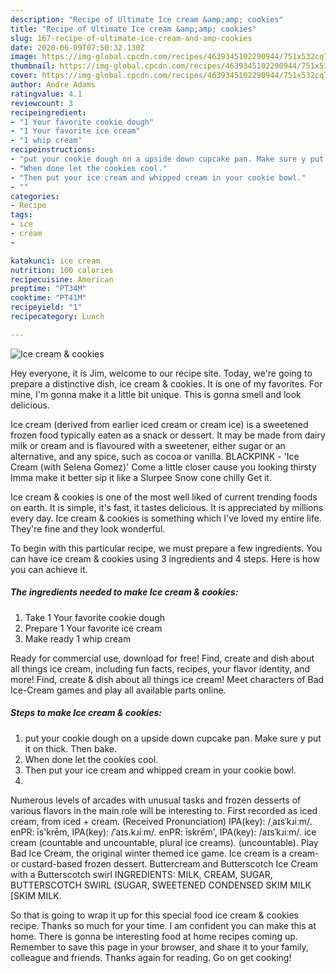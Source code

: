 ```yaml
---
description: "Recipe of Ultimate Ice cream &amp;amp; cookies"
title: "Recipe of Ultimate Ice cream &amp;amp; cookies"
slug: 167-recipe-of-ultimate-ice-cream-and-amp-cookies
date: 2020-06-09T07:50:32.130Z
image: https://img-global.cpcdn.com/recipes/4639345102290944/751x532cq70/ice-cream-cookies-recipe-main-photo.jpg
thumbnail: https://img-global.cpcdn.com/recipes/4639345102290944/751x532cq70/ice-cream-cookies-recipe-main-photo.jpg
cover: https://img-global.cpcdn.com/recipes/4639345102290944/751x532cq70/ice-cream-cookies-recipe-main-photo.jpg
author: Andre Adams
ratingvalue: 4.1
reviewcount: 3
recipeingredient:
- "1 Your favorite cookie dough"
- "1 Your favorite ice cream"
- "1 whip cream"
recipeinstructions:
- "put your cookie dough on a upside down cupcake pan. Make sure y put it on thick. Then bake."
- "When done let the cookies cool."
- "Then put your ice cream and whipped cream in your cookie bowl."
- ""
categories:
- Recipe
tags:
- ice
- cream
- 

katakunci: ice cream  
nutrition: 100 calories
recipecuisine: American
preptime: "PT34M"
cooktime: "PT41M"
recipeyield: "1"
recipecategory: Lunch

---
```



![Ice cream &amp; cookies](https://img-global.cpcdn.com/recipes/4639345102290944/751x532cq70/ice-cream-cookies-recipe-main-photo.jpg)

Hey everyone, it is Jim, welcome to our recipe site. Today, we're going to prepare a distinctive dish, ice cream &amp; cookies. It is one of my favorites. For mine, I'm gonna make it a little bit unique. This is gonna smell and look delicious.

Ice cream (derived from earlier iced cream or cream ice) is a sweetened frozen food typically eaten as a snack or dessert. It may be made from dairy milk or cream and is flavoured with a sweetener, either sugar or an alternative, and any spice, such as cocoa or vanilla. BLACKPINK - &#39;Ice Cream (with Selena Gomez)&#39; Come a little closer cause you looking thirsty Imma make it better sip it like a Slurpee Snow cone chilly Get it.

Ice cream &amp; cookies is one of the most well liked of current trending foods on earth. It is simple, it's fast, it tastes delicious. It is appreciated by millions every day. Ice cream &amp; cookies is something which I've loved my entire life. They're fine and they look wonderful.


To begin with this particular recipe, we must prepare a few ingredients. You can have ice cream &amp; cookies using 3 ingredients and 4 steps. Here is how you can achieve it.

##### The ingredients needed to make Ice cream &amp; cookies:

1. Take 1 Your favorite cookie dough
1. Prepare 1 Your favorite ice cream
1. Make ready 1 whip cream


Ready for commercial use, download for free! Find, create and dish about all things ice cream, including fun facts, recipes, your flavor identity, and more! Find, create &amp; dish about all things ice cream! Meet characters of Bad Ice-Cream games and play all available parts online. 

##### Steps to make Ice cream &amp; cookies:

1. put your cookie dough on a upside down cupcake pan. Make sure y put it on thick. Then bake.
1. When done let the cookies cool.
1. Then put your ice cream and whipped cream in your cookie bowl.
1. 


Numerous levels of arcades with unusual tasks and frozen desserts of various flavors in the main role will be interesting to. First recorded as iced cream, from iced +‎ cream. (Received Pronunciation) IPA(key): /ˌaɪsˈkɹiːm/. enPR: īs&#39;krēm, IPA(key): /ˈaɪs.kɹiːm/. enPR: īskrēm&#39;, IPA(key): /aɪsˈkɹiːm/. ice cream (countable and uncountable, plural ice creams). (uncountable). Play Bad Ice Cream, the original winter themed ice game. Ice cream is a cream- or custard-based frozen dessert. Buttercream and Butterscotch Ice Cream with a Butterscotch swirl INGREDIENTS: MILK, CREAM, SUGAR, BUTTERSCOTCH SWIRL (SUGAR, SWEETENED CONDENSED SKIM MILK [SKIM MILK. 

So that is going to wrap it up for this special food ice cream &amp; cookies recipe. Thanks so much for your time. I am confident you can make this at home. There is gonna be interesting food at home recipes coming up. Remember to save this page in your browser, and share it to your family, colleague and friends. Thanks again for reading. Go on get cooking!
